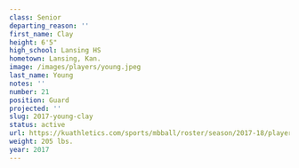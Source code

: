 ```yaml
---
class: Senior
departing_reason: ''
first_name: Clay
height: 6'5"
high_school: Lansing HS
hometown: Lansing, Kan.
image: /images/players/young.jpeg
last_name: Young
notes: ''
number: 21
position: Guard
projected: ''
slug: 2017-young-clay
status: active
url: https://kuathletics.com/sports/mbball/roster/season/2017-18/player/clay-young/
weight: 205 lbs.
year: 2017
---
```

